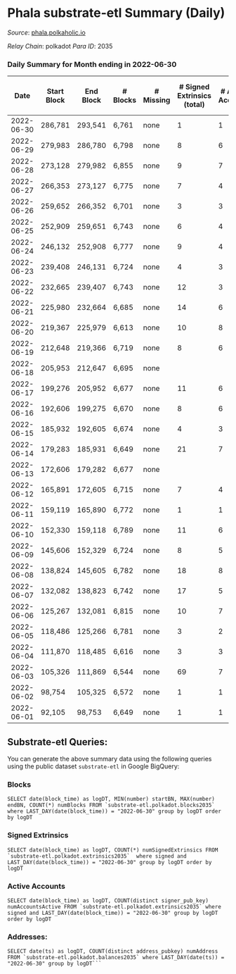 # Phala substrate-etl Summary (Daily)

_Source_: [phala.polkaholic.io](https://phala.polkaholic.io)

*Relay Chain*: polkadot
*Para ID*: 2035



### Daily Summary for Month ending in 2022-06-30


| Date | Start Block | End Block | # Blocks | # Missing | # Signed Extrinsics (total) | # Active Accounts | # Addresses with Balances | # Events | # Transfers | # XCM Transfers In | # XCM Transfers Out |
| ---- | ----------- | --------- | -------- | --------- | --------------------------- | ----------------- | ------------------------- | -------- | ----------- | ------------------ | ------------------- |
| 2022-06-30 | 286,781 | 293,541 | 6,761 | none  | 1 | 1 | 2,466 | 13,534 |   |   |   |
| 2022-06-29 | 279,983 | 286,780 | 6,798 | none  | 8 | 6 | 2,466 | 13,636 |   |   |   |
| 2022-06-28 | 273,128 | 279,982 | 6,855 | none  | 9 | 7 | 2,466 | 13,754 |   |   |   |
| 2022-06-27 | 266,353 | 273,127 | 6,775 | none  | 7 | 4 | 2,466 | 13,590 |   |   |   |
| 2022-06-26 | 259,652 | 266,352 | 6,701 | none  | 3 | 3 | 2,466 | 13,417 |   |   |   |
| 2022-06-25 | 252,909 | 259,651 | 6,743 | none  | 6 | 4 | 2,466 | 13,518 |   |   |   |
| 2022-06-24 | 246,132 | 252,908 | 6,777 | none  | 9 | 4 | 2,466 | 13,598 |   |   |   |
| 2022-06-23 | 239,408 | 246,131 | 6,724 | none  | 4 | 3 | 2,466 | 13,471 |   |   |   |
| 2022-06-22 | 232,665 | 239,407 | 6,743 | none  | 12 | 3 | 2,466 | 13,542 |   |   |   |
| 2022-06-21 | 225,980 | 232,664 | 6,685 | none  | 14 | 6 | 2,466 | 13,434 |   |   |   |
| 2022-06-20 | 219,367 | 225,979 | 6,613 | none  | 10 | 8 | 2,466 | 13,291 |   |   |   |
| 2022-06-19 | 212,648 | 219,366 | 6,719 | none  | 8 | 6 | 2,466 | 13,482 |   |   |   |
| 2022-06-18 | 205,953 | 212,647 | 6,695 | none  |  |  | 2,466 | 13,398 |   |   |   |
| 2022-06-17 | 199,276 | 205,952 | 6,677 | none  | 11 | 6 | 2,466 | 13,411 |   |   |   |
| 2022-06-16 | 192,606 | 199,275 | 6,670 | none  | 8 | 6 | 2,466 | 13,379 |   |   |   |
| 2022-06-15 | 185,932 | 192,605 | 6,674 | none  | 4 | 3 | 2,466 | 13,372 |   |   |   |
| 2022-06-14 | 179,283 | 185,931 | 6,649 | none  | 21 | 7 | 2,466 | 13,389 |   |   |   |
| 2022-06-13 | 172,606 | 179,282 | 6,677 | none  |  |  | 2,466 | 13,362 |   |   |   |
| 2022-06-12 | 165,891 | 172,605 | 6,715 | none  | 7 | 4 | 2,466 | 13,461 |   |   |   |
| 2022-06-11 | 159,119 | 165,890 | 6,772 | none  | 1 | 1 | 2,466 | 13,556 |   |   |   |
| 2022-06-10 | 152,330 | 159,118 | 6,789 | none  | 11 | 6 | 2,466 | 13,630 |   |   |   |
| 2022-06-09 | 145,606 | 152,329 | 6,724 | none  | 8 | 5 | 2,466 | 13,485 |   |   |   |
| 2022-06-08 | 138,824 | 145,605 | 6,782 | none  | 18 | 8 | 2,466 | 13,655 |   |   |   |
| 2022-06-07 | 132,082 | 138,823 | 6,742 | none  | 17 | 5 | 2,466 | 13,560 |   |   |   |
| 2022-06-06 | 125,267 | 132,081 | 6,815 | none  | 10 | 7 | 2,466 | 13,680 |   |   |   |
| 2022-06-05 | 118,486 | 125,266 | 6,781 | none  | 3 | 2 | 2,466 | 13,590 |   |   |   |
| 2022-06-04 | 111,870 | 118,485 | 6,616 | none  | 3 | 3 | 2,466 | 13,252 |   |   |   |
| 2022-06-03 | 105,326 | 111,869 | 6,544 | none  | 69 | 7 | 2,466 | 13,238 | 4,902 ($1,998,162.53) |   |   |
| 2022-06-02 | 98,754 | 105,325 | 6,572 | none  | 1 | 1 | 5 | 13,158 |   |   |   |
| 2022-06-01 | 92,105 | 98,753 | 6,649 | none  | 1 | 1 | 5 | 13,309 |   |   |   |

## Substrate-etl Queries:
You can generate the above summary data using the following queries using the public dataset `substrate-etl` in Google BigQuery:


### Blocks
```
SELECT date(block_time) as logDT, MIN(number) startBN, MAX(number) endBN, COUNT(*) numBlocks FROM `substrate-etl.polkadot.blocks2035`  where LAST_DAY(date(block_time)) = "2022-06-30" group by logDT order by logDT
```


### Signed Extrinsics
```
SELECT date(block_time) as logDT, COUNT(*) numSignedExtrinsics FROM `substrate-etl.polkadot.extrinsics2035`  where signed and LAST_DAY(date(block_time)) = "2022-06-30" group by logDT order by logDT
```


### Active Accounts
```
SELECT date(block_time) as logDT, COUNT(distinct signer_pub_key) numAccountsActive FROM `substrate-etl.polkadot.extrinsics2035` where signed and LAST_DAY(date(block_time)) = "2022-06-30" group by logDT order by logDT
```


### Addresses:
```
SELECT date(ts) as logDT, COUNT(distinct address_pubkey) numAddress FROM `substrate-etl.polkadot.balances2035` where LAST_DAY(date(ts)) = "2022-06-30" group by logDT```

